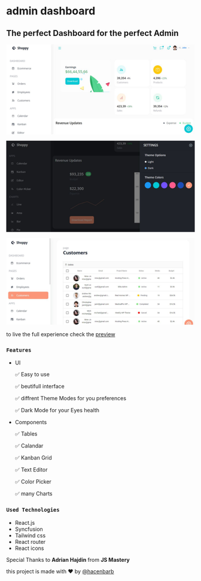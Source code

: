 # admin dashboard

## The perfect Dashboard for the perfect Admin


![img](imgs-for-preview/1.JPG)

![img](imgs-for-preview/2.JPG)

![img](imgs-for-preview/3.JPG)

to live the full experience check the [preview](https://hacenbarb-admin-dashboard.netlify.app/)

### `Features` 

* UI 
  
  ✅ Easy to use

  ✅ beutifull interface

  ✅ diffrent Theme Modes for you preferences

  ✅ Dark Mode for your Eyes health

* Components

  ✅ Tables

  ✅ Calandar

  ✅ Kanban Grid

  ✅ Text Editor

  ✅ Color Picker

  ✅ many Charts

### `Used Technologies`

* React.js
* Syncfusion 
* Tailwind css
* React router
* React icons

Special Thanks to **Adrian Hajdin** from **JS Mastery** 

this project is made with ♥ by [@hacenbarb](https://github.com/hacenbarb)





